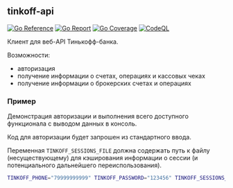 ## tinkoff-api

[![Go Reference](https://pkg.go.dev/badge/github.com/jfk9w-go/tinkoff-api.svg)](https://pkg.go.dev/github.com/jfk9w-go/tinkoff-api)
[![Go Report](https://goreportcard.com/badge/github.com/jfk9w-go/tinkoff-api)](https://goreportcard.com/report/github.com/jfk9w-go/tinkoff-api)
[![Go Coverage](https://github.com/jfk9w-go/tinkoff-api/wiki/coverage.svg)](https://raw.githack.com/wiki/jfk9w-go/based/coverage.html)
[![CodeQL](https://github.com/jfk9w-go/tinkoff-api/workflows/CodeQL/badge.svg)](https://github.com/jfk9w-go/tinkoff-api/actions?query=workflow%3ACodeQL)

Клиент для веб-API Тинькофф-банка.

Возможности:
* авторизация
* получение информации о счетах, операциях и кассовых чеках
* получение информации о брокерских счетах и операциях

### Пример

Демонстрация авторизации и выполнения всего доступного функционала
с выводом данных в консоль. 

Код для авторизации будет запрошен из стандартного ввода.

Переменная `TINKOFF_SESSIONS_FILE` должна содержать путь к файлу (несуществующему) для
кэширования информации о сессии (и потенциального дальнейшего переиспользования).

```bash
TINKOFF_PHONE="79999999999" TINKOFF_PASSWORD="123456" TINKOFF_SESSIONS_FILE="/tmp/tinkoff-sessions.json" go run example/main.go 
```
